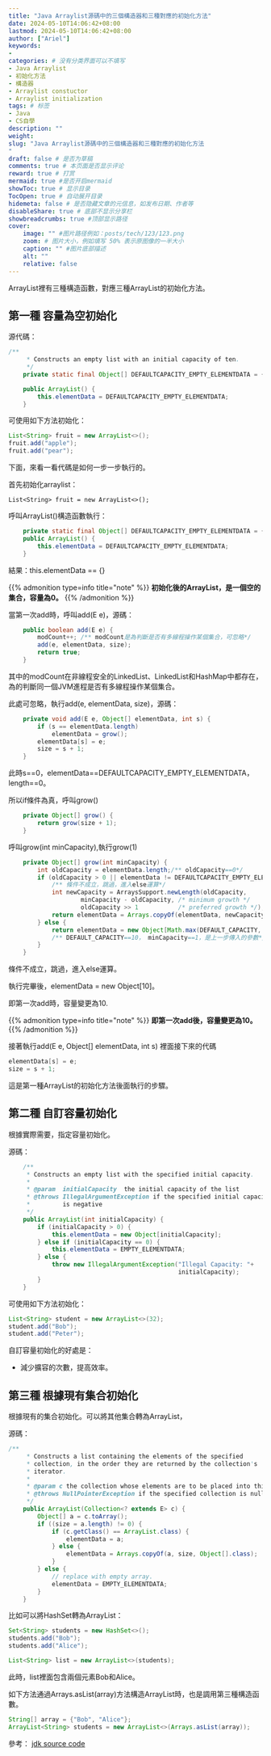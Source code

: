 ```yaml
---
title: "Java Arraylist源碼中的三個構造器和三種對應的初始化方法"
date: 2024-05-10T14:06:42+08:00
lastmod: 2024-05-10T14:06:42+08:00
author: ["Ariel"]
keywords: 
- 
categories: # 没有分类界面可以不填写
- Java Arraylist
- 初始化方法
- 構造器
- Arraylist constuctor
- Arraylist initialization
tags: # 标签
- Java
- CS自學
description: ""
weight:
slug: "Java Arraylist源碼中的三個構造器和三種對應的初始化方法
"
draft: false # 是否为草稿
comments: true # 本页面是否显示评论
reward: true # 打赏
mermaid: true #是否开启mermaid
showToc: true # 显示目录
TocOpen: true # 自动展开目录
hidemeta: false # 是否隐藏文章的元信息，如发布日期、作者等
disableShare: true # 底部不显示分享栏
showbreadcrumbs: true #顶部显示路径
cover:
    image: "" #图片路径例如：posts/tech/123/123.png
    zoom: # 图片大小，例如填写 50% 表示原图像的一半大小
    caption: "" #图片底部描述
    alt: ""
    relative: false
---
```

ArrayList裡有三種構造函數，對應三種ArrayList的初始化方法。

## 第一種 容量為空初始化

源代碼：
```Java
/**
     * Constructs an empty list with an initial capacity of ten.
     */
    private static final Object[] DEFAULTCAPACITY_EMPTY_ELEMENTDATA = {};

    public ArrayList() {
        this.elementData = DEFAULTCAPACITY_EMPTY_ELEMENTDATA;
    }

```

可使用如下方法初始化：
```Java
List<String> fruit = new ArrayList<>();
fruit.add("apple");
fruit.add("pear");
```

下面，來看一看代碼是如何一步一步執行的。

首先初始化arraylist：

```
List<String> fruit = new ArrayList<>();
```
呼叫ArrayList()構造函數執行：

```Java
    private static final Object[] DEFAULTCAPACITY_EMPTY_ELEMENTDATA = {};
    public ArrayList() {
        this.elementData = DEFAULTCAPACITY_EMPTY_ELEMENTDATA;
    }
```

結果：this.elementData == {}

{{% admonition type=info title="note" %}}
**初始化後的ArrayList，是一個空的集合，容量為0。**
{{% /admonition %}}


當第一次add時，呼叫add(E e)，源碼：
```Java
    public boolean add(E e) {
        modCount++; /** modCount是為判斷是否有多線程操作某個集合，可忽略*/
        add(e, elementData, size);
        return true;
    }
```

其中的modCount在非線程安全的LinkedList、LinkedList和HashMap中都存在，為的判斷同一個JVM進程是否有多線程操作某個集合。

此處可忽略，執行add(e, elementData, size)，源碼：

```Java
    private void add(E e, Object[] elementData, int s) {
        if (s == elementData.length)
            elementData = grow();
        elementData[s] = e;
        size = s + 1;
    }
```
此時s==0，elementData==DEFAULTCAPACITY_EMPTY_ELEMENTDATA，length==0。

所以if條件為真，呼叫grow()

```Java
    private Object[] grow() {
        return grow(size + 1);
    }
```
呼叫grow(int minCapacity),執行grow(1)

```Java
    private Object[] grow(int minCapacity) {
        int oldCapacity = elementData.length;/** oldCapacity==0*/
        if (oldCapacity > 0 || elementData != DEFAULTCAPACITY_EMPTY_ELEMENTDATA) {
            /** 條件不成立，跳過，進入else運算*/
            int newCapacity = ArraysSupport.newLength(oldCapacity,
                    minCapacity - oldCapacity, /* minimum growth */
                    oldCapacity >> 1           /* preferred growth */);
            return elementData = Arrays.copyOf(elementData, newCapacity);
        } else {
            return elementData = new Object[Math.max(DEFAULT_CAPACITY, minCapacity)];
            /** DEFAULT_CAPACITY==10， minCapacity==1，是上一步傳入的參數*/
        }
    }
```
條件不成立，跳過，進入else運算。

執行完畢後，elementData = new Object[10]。

即第一次add時，容量變更為10.

{{% admonition type=info title="note" %}}
**即第一次add後，容量變更為10。**
{{% /admonition %}}

接著執行add(E e, Object[] elementData, int s) 裡面接下來的代碼
```Java
elementData[s] = e;
size = s + 1;
```

這是第一種ArrayList的初始化方法後面執行的步驟。

## 第二種 自訂容量初始化

根據實際需要，指定容量初始化。

源碼：

```Java
    /**
     * Constructs an empty list with the specified initial capacity.
     *
     * @param  initialCapacity  the initial capacity of the list
     * @throws IllegalArgumentException if the specified initial capacity
     *         is negative
     */
    public ArrayList(int initialCapacity) {
        if (initialCapacity > 0) {
            this.elementData = new Object[initialCapacity];
        } else if (initialCapacity == 0) {
            this.elementData = EMPTY_ELEMENTDATA;
        } else {
            throw new IllegalArgumentException("Illegal Capacity: "+
                                               initialCapacity);
        }
    }
```

可使用如下方法初始化：
```Java
List<String> student = new ArrayList<>(32);
student.add("Bob");
student.add("Peter");
```

自訂容量初始化的好處是：
- 減少擴容的次數，提高效率。


## 第三種 根據現有集合初始化

根據現有的集合初始化。可以將其他集合轉為ArrayList，

源碼：

```Java
/**
     * Constructs a list containing the elements of the specified
     * collection, in the order they are returned by the collection's
     * iterator.
     *
     * @param c the collection whose elements are to be placed into this list
     * @throws NullPointerException if the specified collection is null
     */
    public ArrayList(Collection<? extends E> c) {
        Object[] a = c.toArray();
        if ((size = a.length) != 0) {
            if (c.getClass() == ArrayList.class) {
                elementData = a;
            } else {
                elementData = Arrays.copyOf(a, size, Object[].class);
            }
        } else {
            // replace with empty array.
            elementData = EMPTY_ELEMENTDATA;
        }
    }
```

比如可以將HashSet轉為ArrayList：

```Java
Set<String> students = new HashSet<>();
students.add("Bob");
students.add("Alice");

List<String> list = new ArrayList<>(students);
```
此時，list裡面包含兩個元素Bob和Alice。


如下方法通過Arrays.asList(array)方法構造ArrayList時，也是調用第三種構造函數。
```Java
String[] array = {"Bob", "Alice"};
ArrayList<String> students = new ArrayList<>(Arrays.asList(array));
```

參考：
[jdk source code](https://github.com/openjdk/jdk/blob/master/src/java.base/share/classes/java/util/ArrayList.java)